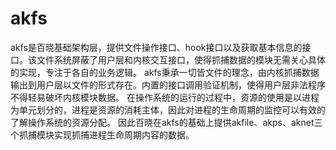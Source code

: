 # akfs
  akfs是百晓基础架构层，提供文件操作接口、hook接口以及获取基本信息的接口。该文件系统屏蔽了用户层和内核交互接口，使得抓捕数据的模块无需关心具体的实现，专注于各自的业务逻辑。
  akfs秉承一切皆文件的理念，由内核抓捕数据输出到用户层以文件的形式存在。内置的接口调用验证机制，使得用户层非法程序不得轻易破坏内核模块数据。
在操作系统的运行的过程中，资源的使用是以进程为单元划分的，进程是资源的消耗主体，因此对进程的生命周期的监控可以有效的了解操作系统的资源分配。
因此百晓在akfs的基础上提供akfile、akps、aknet三个抓捕模块实现抓捕进程生命周期内容的数据。

